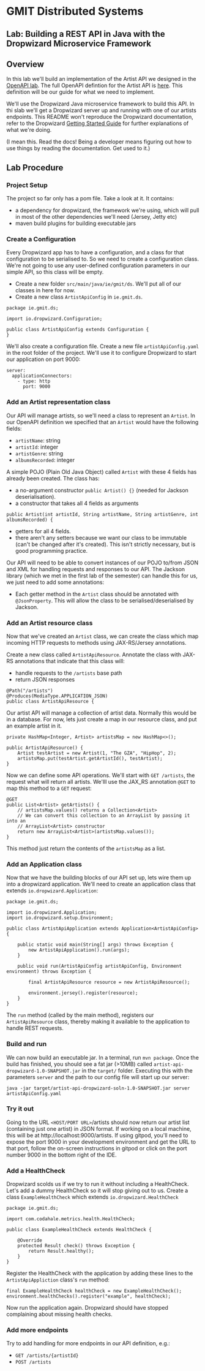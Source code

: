 # GMIT Distributed Systems
## Lab: Building a REST API in Java with the Dropwizard Microservice Framework

## Overview
In this lab we'll build an implementation of the Artist API we designed in the [OpenAPI lab](https://github.com/john-french/distributed-systems-labs/tree/master/openAPI). The full OpenAPI defintion for the Artist API is [here](https://app.swaggerhub.com/apis/john-french/ArtistAPI/1.0.0). This definition will be our guide for what we need to implement.

We'll use the Dropwizard Java microservice framework to build this API. In thi slab we'll get a Dropwizard server up and running with one of our artists endpoints. This README won't reproduce the Dropwizard documentation, refer to the Dropwizard [Getting Started Guide](https://www.dropwizard.io/en/stable/getting-started.html) for further explanations of what we're doing.

(I mean this. Read the docs! Being a developer means figuring out how to use things by reading the documentation. Get used to it.)

## Lab Procedure
### Project Setup
The project so far only has a pom file. Take a look at it. It contains:
- a dependency for dropwizard, the framework we're using, which will pull in most of the other dependencies we'll need (Jersey, Jetty etc)
- maven build plugins for building executable jars


### Create a Configuration
Every Dropwizard app has to have a configuration, and a class for that configuration to be serialised to. So we need to create a configuration class. We're not going to use any user-defined configuration parameters in our simple API, so this class will be empty.

- Create a new folder `src/main/java/ie/gmit/ds`. We'll put all of our classes in here for now.
- Create a new class `ArtistApiConfig` in `ie.gmit.ds`.

```
package ie.gmit.ds;

import io.dropwizard.Configuration;

public class ArtistApiConfig extends Configuration {
}
```
We'll also create a configuration file. Create a new file `artistApiConfig.yaml` in the root folder of the project. We'll use it to configure Dropwizard to start our application on port 9000:
```
server:
  applicationConnectors:
    - type: http
      port: 9000
```

### Add an Artist representation class
Our API will manage artists, so we'll need a class to represent an `Artist`. In our OpenAPI definition we specified that an `Artist` would have the following fields:
- `artistName`: string
- `artistId`: integer
- `artistGenre`: string
- `albumsRecorded`: integer

A simple POJO (Plain Old Java Object) called `Artist` with these 4 fields has already been created. The class has:
- a no-argument constructor `public Artist() {}` (needed for Jackson deserialisation).
- a constructor that takes all 4 fields as arguments
```
public Artist(int artistId, String artistName, String artistGenre, int albumsRecorded) {
```
- getters for all 4 fields.
- there aren't any setters because we want our class to be immutable (can't be changed after it's created). This isn't strictly necessary, but is good programming practice.

Our API will need to be able to convert instances of our POJO to/from JSON and XML for handling requests and responses to our API. The Jackson library (which we met in the first lab of the semester) can handle this for us, we just need to add some annotations:
- Each getter method in the `Artist` class should be annotated with `@JsonProperty`. This will allow the class to be serialised/deserialised by Jackson.

### Add an Artist resource class
Now that we've created an `Artist` class, we can create the class which map incoming HTTP requests to methods using JAX-RS/Jersey annotations.

Create a new class called `ArtistApiResource`. Annotate the class with JAX-RS annotations that indicate that this class will:
- handle requests to the `/artists` base path
- return JSON responses
```
@Path("/artists")
@Produces(MediaType.APPLICATION_JSON)
public class ArtistApiResource {
```
Our artist API will manage a collection of artist data. Normally this would be in a database. For now, lets just create a map in our resource class, and put an example artist in it.
```
private HashMap<Integer, Artist> artistsMap = new HashMap<>();

public ArtistApiResource() {
    Artist testArtist = new Artist(1, "The GZA", "HipHop", 2);
    artistsMap.put(testArtist.getArtistId(), testArtist);
}
```
Now we can define some API operations. We'll start with `GET /artists`, the request what will return all artists. We'lll use the JAX_RS annotation `@GET` to map this method to a `GET` request:
```
@GET
public List<Artist> getArtists() {
    // artistsMap.values() returns a Collection<Artist>
    // We can convert this collection to an ArrayList by passing it into an
    // ArrayList<Artist> constructor
    return new ArrayList<Artist>(artistsMap.values());
}
```
This method just return the contents of the `artistsMap` as a list.


### Add an Application class
Now that we have the building blocks of our API set up, lets wire them up into a dropwizard application. We'll need to create an application class that extends `io.dropwizard.Application`:
```
package ie.gmit.ds;

import io.dropwizard.Application;
import io.dropwizard.setup.Environment;

public class ArtistApiApplication extends Application<ArtistApiConfig> {

    public static void main(String[] args) throws Exception {
        new ArtistApiApplication().run(args);
    }

    public void run(ArtistApiConfig artistApiConfig, Environment environment) throws Exception {

        final ArtistApiResource resource = new ArtistApiResource();

        environment.jersey().register(resource);
    }
}
```
The `run` method (called by the main method), registers our `ArtistApiResource` class, thereby making it available to the application to handle REST requests.

### Build and run
We can now build an executable jar. In a terminal, run `mvn package`. Once the build has finished, you should see a fat jar (>10MB) called `artist-api-dropwizard-1.0-SNAPSHOT.jar` in the `target/` folder. Executing this with the parameters `server` and the path to our config file will start up our server:
```
java -jar target/artist-api-dropwizard-soln-1.0-SNAPSHOT.jar server artistApiConfig.yaml
```

### Try it out
Going to the URL `<HOST/PORT URL>`/artists should now return our artist list (containing just one artist) in JSON format. If working on a local machine, this will be at http://localhost:9000/artists. If using gitpod, you'll need to expose the port 9000 in your development environment and get the URL to that port, follow the on-screen instructions in gitpod or click on the port number 9000 in the bottom right of the IDE.

### Add a HealthCheck
Dropwizard scolds us if we try to run it without including a HealthCheck. Let's add a dummy HealthCheck so it will stop giving out to us. Create a class `ExampleHealthCheck` which extends `io.dropwizard.HealthCheck`
```
package ie.gmit.ds;

import com.codahale.metrics.health.HealthCheck;

public class ExampleHealthCheck extends HealthCheck {

    @Override
    protected Result check() throws Exception {
        return Result.healthy();
    }
}
```
Register the HealthCheck with the application by adding these lines to the `ArtistApiAppliction` class's `run` method:
```
final ExampleHealthCheck healthCheck = new ExampleHealthCheck();
environment.healthChecks().register("example", healthCheck);
```
Now run the application again. Dropwizard should have stopped complaining about missing health checks.
### Add more endpoints
Try to add handling for more endpoints in our API definition, e.g.:
- `GET /artists/{artistId}`
- `POST /artists`
